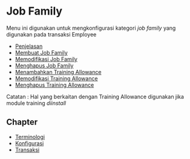 # Job Family

Menu ini digunakan untuk mengkonfigurasi kategori *job family* yang digunakan pada transaksi Employee

- [Penjelasan](./job-family/penjelasan.md)
- [Membuat Job Family](./job-family/membuat.md)
- [Memodifikasi Job Family](./job-family/memodifikasi.md)
- [Menghapus Job Family](./job-family/menghapus.md)
- [Menambahkan Training Allowance](./job-family/membuat-allowance.md)
- [Memodifikasi Training Allowance](./job-family/modifikasi-allowance.md)
- [Menghapus Training Allowance](./job-family/hapus-allowance.md)

Catatan : Hal yang berkaitan dengan Training Allowance digunakan jika module training *diinstall*

## Chapter
- [Terminologi](../terminologi.md)
- [Konfigurasi](../konfigurasi.md)
- [Transaksi](../transaksi.md)

